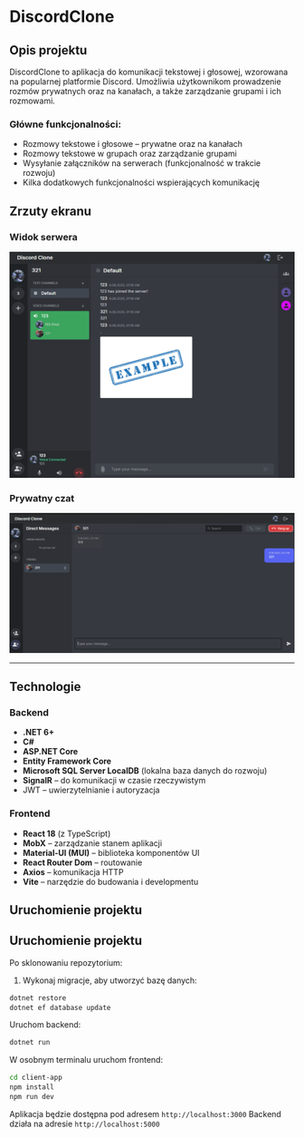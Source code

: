 # DiscordClone

## Opis projektu  
DiscordClone to aplikacja do komunikacji tekstowej i głosowej, wzorowana na popularnej platformie Discord. Umożliwia użytkownikom prowadzenie rozmów prywatnych oraz na kanałach, a także zarządzanie grupami i ich rozmowami.  

### Główne funkcjonalności:
- Rozmowy tekstowe i głosowe – prywatne oraz na kanałach  
- Rozmowy tekstowe w grupach oraz zarządzanie grupami  
- Wysyłanie załączników na serwerach (funkcjonalność w trakcie rozwoju)  
- Kilka dodatkowych funkcjonalności wspierających komunikację  

## Zrzuty ekranu

### Widok serwera  
![Widok serwera](./images/server.png)

### Prywatny czat  
![Prywatny czat](./images/private-chat.png)

---

## Technologie

### Backend  
- **.NET 6+**  
- **C#**  
- **ASP.NET Core**  
- **Entity Framework Core**  
- **Microsoft SQL Server LocalDB** (lokalna baza danych do rozwoju)  
- **SignalR** – do komunikacji w czasie rzeczywistym  
- JWT – uwierzytelnianie i autoryzacja  

### Frontend  
- **React 18** (z TypeScript)  
- **MobX** – zarządzanie stanem aplikacji  
- **Material-UI (MUI)** – biblioteka komponentów UI  
- **React Router Dom** – routowanie  
- **Axios** – komunikacja HTTP  
- **Vite** – narzędzie do budowania i developmentu  


## Uruchomienie projektu

## Uruchomienie projektu

Po sklonowaniu repozytorium:

1. Wykonaj migracje, aby utworzyć bazę danych:

```bash
dotnet restore
dotnet ef database update
```

Uruchom backend:

```bash
dotnet run
```
W osobnym terminalu uruchom frontend:

```bash
cd client-app
npm install
npm run dev
```

Aplikacja będzie dostępna pod adresem `http://localhost:3000`
Backend działa na adresie `http://localhost:5000`